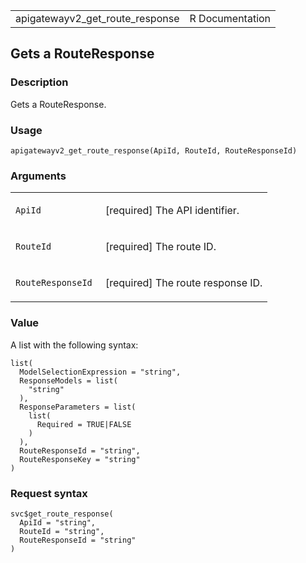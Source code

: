 <table style="width: 100%;">
<tbody>
<tr class="odd">
<td>apigatewayv2_get_route_response</td>
<td style="text-align: right;">R Documentation</td>
</tr>
</tbody>
</table>

## Gets a RouteResponse

### Description

Gets a RouteResponse.

### Usage

    apigatewayv2_get_route_response(ApiId, RouteId, RouteResponseId)

### Arguments

<table>
<colgroup>
<col style="width: 35%" />
<col style="width: 65%" />
</colgroup>
<tbody>
<tr class="odd">
<td><code id="apigatewayv2_get_route_response_:_ApiId">ApiId</code></td>
<td><p>[required] The API identifier.</p></td>
</tr>
<tr class="even">
<td><code
id="apigatewayv2_get_route_response_:_RouteId">RouteId</code></td>
<td><p>[required] The route ID.</p></td>
</tr>
<tr class="odd">
<td><code
id="apigatewayv2_get_route_response_:_RouteResponseId">RouteResponseId</code></td>
<td><p>[required] The route response ID.</p></td>
</tr>
</tbody>
</table>

### Value

A list with the following syntax:

    list(
      ModelSelectionExpression = "string",
      ResponseModels = list(
        "string"
      ),
      ResponseParameters = list(
        list(
          Required = TRUE|FALSE
        )
      ),
      RouteResponseId = "string",
      RouteResponseKey = "string"
    )

### Request syntax

    svc$get_route_response(
      ApiId = "string",
      RouteId = "string",
      RouteResponseId = "string"
    )

